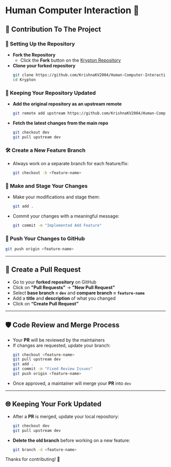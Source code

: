 # Human Computer Interaction 🚀

## 💼 Contribution To The Project

### 🔧 Setting Up the Repository

- **Fork the Repository**
  - Click the **Fork** button on the [Krypton Repository](https://github.com/KrishnaKV2004/Human-Computer-Interaction.git)
- **Clone your forked repository**
  ```bash
  git clone https://github.com/KrishnaKV2004/Human-Computer-Interaction.git
  cd Krypton
  ```

### 🔄 Keeping Your Repository Updated

- **Add the original repository as an upstream remote**
  ```bash
  git remote add upstream https://github.com/KrishnaKV2004/Human-Computer-Interaction.git
  ```
- **Fetch the latest changes from the main repo**
  ```bash
  git checkout dev
  git pull upstream dev
  ```

### 🛠️ Create a New Feature Branch

- Always work on a separate branch for each feature/fix:
  ```bash
  git checkout -b <feature-name>
  ```

### 💪 Make and Stage Your Changes

- Make your modifications and stage them:
  ```bash
  git add .
  ```

- Commit your changes with a meaningful message:
  ```bash
  git commit -m "Implemented Add Feature"
  ```

### 💾 Push Your Changes to GitHub

```bash
git push origin <feature-name>
```

---

## 🌟 Create a **Pull Request**

- Go to your **forked repository** on GitHub
- Click on **"Pull Requests"** → **"New Pull Request"**
- Select **base branch = `dev`** and **compare branch = `feature-name`**
- Add a **title** and **description** of what you changed
- Click on **“Create Pull Request”**

---

## 🛡️ Code Review and Merge Process

- Your **PR** will be reviewed by the maintainers
- If changes are requested, update your branch:
  ```bash
  git checkout <feature-name>
  git pull upstream dev
  git add .
  git commit -m "Fixed Review Issues"
  git push origin <feature-name>
  ```
- Once approved, a maintainer will merge your **PR** into `dev`

---

## 🌐 Keeping Your Fork Updated

- After a **PR** is merged, update your local repository:
  ```bash
  git checkout dev
  git pull upstream dev
  ```
- **Delete the old branch** before working on a new feature:
  ```bash
  git branch -d <feature-name>
  ```

Thanks for contributing! 🎉